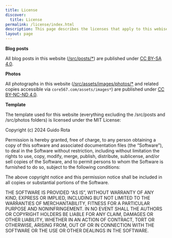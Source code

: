 ```yaml
---
title: License
discover:
  title: License
permalink: /license/index.html
description: This page describes the licenses that apply to this webise, and its content.
layout: page
---
```


**Blog posts**

All blog posts in this website ([/src/posts/*](https://github.com/guidorota/core567-website/tree/main/src/posts)) are published under [CC BY-SA 4.0](https://creativecommons.org/licenses/by-sa/4.0/).

**Photos**

All photographs in this website ([/src/assets/images/photos/*](https://github.com/guidorota/core567-website/tree/main/src/assets/images/photos) and related copies accessible via `core567.com/assets/images*`) are published under [CC BY-NC-ND 4.0](https://creativecommons.org/licenses/by-nc-nd/4.0/).

**Template**

The template used for this website (everything excluding the /src/posts and /src/photos folders) is licensed under the MIT License:

Copyright (c) 2024 Guido Rota

Permission is hereby granted, free of charge, to any person obtaining a copy of this software and associated documentation files (the “Software”), to deal in the Software without restriction, including without limitation the rights to use, copy, modify, merge, publish, distribute, sublicense, and/or sell copies of the Software, and to permit persons to whom the Software is furnished to do so, subject to the following conditions:

The above copyright notice and this permission notice shall be included in all copies or substantial portions of the Software.

THE SOFTWARE IS PROVIDED “AS IS”, WITHOUT WARRANTY OF ANY KIND, EXPRESS OR IMPLIED, INCLUDING BUT NOT LIMITED TO THE WARRANTIES OF MERCHANTABILITY, FITNESS FOR A PARTICULAR PURPOSE AND NONINFRINGEMENT. IN NO EVENT SHALL THE AUTHORS OR COPYRIGHT HOLDERS BE LIABLE FOR ANY CLAIM, DAMAGES OR OTHER LIABILITY, WHETHER IN AN ACTION OF CONTRACT, TORT OR OTHERWISE, ARISING FROM, OUT OF OR IN CONNECTION WITH THE SOFTWARE OR THE USE OR OTHER DEALINGS IN THE SOFTWARE.